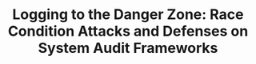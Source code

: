 ---
title: 'Logging to the Danger Zone: Race Condition Attacks and Defenses on System Audit Frameworks'
authors: Riccardo Paccagnella, Kevin Liao, Dave (Jing) Tian, Adam Bates
published: ACM Conference on Computer and Communications Security (CCS)
weight: 5
---